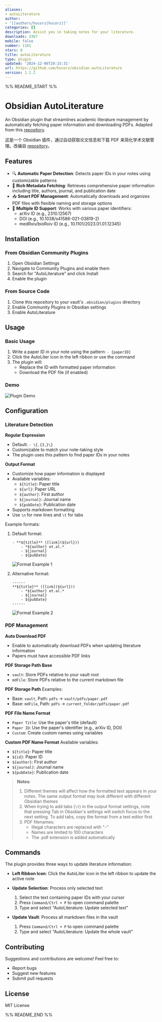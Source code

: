 ```yaml
---
aliases:
- autoLiterature
author:
- '[[authors/hucorz|hucorz]]'
categories: []
description: Assist you in taking notes for your literature.
downloads: 3367
mobile: false
number: 1101
stars: 8
title: autoLiterature
type: plugin
updated: '2024-12-06T20:15:31'
url: https://github.com/hucorz/obsidian-autoLiterature
version: 1.2.2
---
```


%% README_START %%

# Obsidian AutoLiterature

An Obsidian plugin that streamlines academic literature management by automatically fetching paper information and downloading PDFs. Adapted from this [repository](https://github.com/wilmerwang/autoLiterature).

这是一个 Obsidian 插件，通过自动获取论文信息和下载 PDF 来简化学术文献管理。改编自 [repository](https://github.com/wilmerwang/autoLiterature)。

## Features

- 🔍 **Automatic Paper Detection**: Detects paper IDs in your notes using customizable patterns
- 📝 **Rich Metadata Fetching**: Retrieves comprehensive paper information including title, authors, journal, and publication date
- 📥 **Smart PDF Management**: Automatically downloads and organizes PDF files with flexible naming and storage options
- 🎯 **Multiple ID Support**: Works with various paper identifiers:
  - arXiv ID (e.g., 2310.12567)
  - DOI (e.g., 10.1038/s41586-021-03819-2)
  - medRxiv/bioRxiv ID (e.g., 10.1101/2023.01.01.12345)

## Installation

### From Obsidian Community Plugins
1. Open Obsidian Settings
2. Navigate to Community Plugins and enable them
3. Search for "AutoLiterature" and click Install
4. Enable the plugin

### From Source Code
1. Clone this repository to your vault's `.obsidian/plugins` directory
2. Enable Community Plugins in Obsidian settings
3. Enable AutoLiterature

## Usage

### Basic Usage
1. Write a paper ID in your note using the pattern: `- {paperID}`
2. Click the AutoLiter icon in the left ribbon or use the command
3. The plugin will:
   - Replace the ID with formatted paper information
   - Download the PDF file (if enabled)

### Demo
![Plugin Demo](https://raw.githubusercontent.com/hucorz/obsidian-autoLiterature/HEAD/imgs/screenshot.gif)

## Configuration

### Literature Detection

**Regular Expression**
- Default: `- \{.{3,}\}`
- Customizable to match your note-taking style
- The plugin uses this pattern to find paper IDs in your notes

**Output Format**
- Customize how paper information is displayed
- Available variables:
  - `${title}`: Paper title
  - `${url}`: Paper URL
  - `${author}`: First author
  - `${journal}`: Journal name
  - `${pubDate}`: Publication date
- Supports markdown formatting
- Use `\n` for new lines and `\t` for tabs

Example formats:
1. Default format:
   ```
   - **${title}** ([link](${url}))
       - *${author} et.al.*
       - ${journal}
       - ${pubDate}
   ```
   ![Format Example 1](https://raw.githubusercontent.com/hucorz/obsidian-autoLiterature/HEAD/imgs/format_example1.jpg)

2. Alternative format:
   ```
   ------
   **${title}** ([link](${url}))
       - *${author} et.al.*
       - ${journal}
       - ${pubDate}
   ------
   ```
   ![Format Example 2](https://raw.githubusercontent.com/hucorz/obsidian-autoLiterature/HEAD/imgs/format_example2.jpg)

### PDF Management

**Auto Download PDF**
- Enable to automatically download PDFs when updating literature information
- Papers must have accessible PDF links

**PDF Storage Path Base**
- `vault`: Store PDFs relative to your vault root
- `mdFile`: Store PDFs relative to the current markdown file

**PDF Storage Path**
Examples:
- Base: `vault`, Path: `pdfs` → `vault/pdfs/paper.pdf`
- Base: `mdFile`, Path: `pdfs` → `current_folder/pdfs/paper.pdf`

**PDF File Name Format**
- `Paper Title`: Use the paper's title (default)
- `Paper ID`: Use the paper's identifier (e.g., arXiv ID, DOI)
- `Custom`: Create custom names using variables

**Custom PDF Name Format**
Available variables:
- `${title}`: Paper title
- `${id}`: Paper ID
- `${author}`: First author
- `${journal}`: Journal name
- `${pubDate}`: Publication date

> **Notes**: 
> 1. Different themes will affect how the formatted text appears in your notes. The same output format may look different with different Obsidian themes
> 2. When trying to add tabs (`\t`) in the output format settings, note that pressing Tab in Obsidian's settings will switch focus to the next setting. To add tabs, copy the format from a text editor first
> 3. PDF filenames:
>    - Illegal characters are replaced with "-"
>    - Names are limited to 100 characters
>    - The .pdf extension is added automatically

## Commands

The plugin provides three ways to update literature information:

- **Left Ribbon Icon**: Click the AutoLiter icon in the left ribbon to update the active note

- **Update Selection**: Process only selected text
  1. Select the text containing paper IDs with your cursor
  2. Press `Command/Ctrl + P` to open command palette
  3. Type and select "AutoLiterature: Update selected text"

- **Update Vault**: Process all markdown files in the vault
  1. Press `Command/Ctrl + P` to open command palette
  2. Type and select "AutoLiterature: Update the whole vault"

## Contributing

Suggestions and contributions are welcome! Feel free to:
- Report bugs
- Suggest new features
- Submit pull requests

## License

MIT License

%% README_END %%